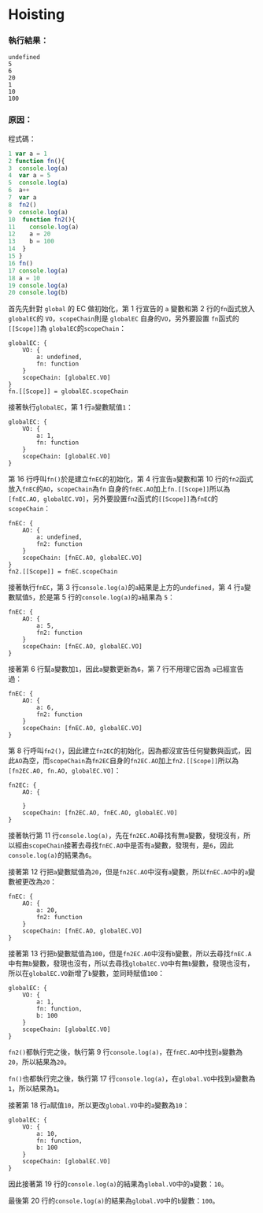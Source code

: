 # Hoisting
### 執行結果：
```
undefined
5
6
20
1
10
100
```

### 原因：

程式碼：

```javascript
1 var a = 1
2 function fn(){
3  console.log(a)
4  var a = 5
5  console.log(a)
6  a++
7  var a
8  fn2()
9  console.log(a)
10  function fn2(){
11    console.log(a) 
12    a = 20
13    b = 100
14  }
15 }
16 fn()
17 console.log(a)
18 a = 10
19 console.log(a)
20 console.log(b)
```

首先先針對 `global` 的 EC 做初始化，第 1 行宣告的 `a` 變數和第 2 行的`fn`函式放入 `globalEC`的 `VO`，`scopeChain`則是 `globalEC` 自身的`VO`，另外要設置 `fn`函式的`[[Scope]]`為 `globalEC`的`scopeChain`：
```
globalEC: {
	VO: {
		a: undefined,
		fn: function
	}
	scopeChain: [globalEC.VO]
}
fn.[[Scope]] = globalEC.scopeChain
```
接著執行`globalEC`，第 1 行`a`變數賦值`1`：
```
globalEC: {
	VO: {
		a: 1,
		fn: function
	}
	scopeChain: [globalEC.VO]
}
```
第 16 行呼叫`fn()`於是建立`fnEC`的初始化，第 4 行宣告`a`變數和第 10 行的`fn2`函式放入`fnEC`的`AO`，`scopeChain`為`fn` 自身的`fnEC.AO`加上`fn.[[Scope]]`所以為`[fnEC.AO, globalEC.VO]`，另外要設置`fn2`函式的`[[Scope]]`為`fnEC`的`scopeChain`：

```
fnEC: {
	AO: {
		a: undefined,
    	fn2: function
  	}
    scopeChain: [fnEC.AO, globalEC.VO]
}
fn2.[[Scope]] = fnEC.scopeChain
```
接著執行`fnEC`，第 3 行`console.log(a)`的`a`結果是上方的`undefined`，第 4 行`a`變數賦值`5`，於是第 5 行的`console.log(a)`的`a`結果為 `5`：
```
fnEC: {
	AO: {
		a: 5,
    	fn2: function
  	}
    scopeChain: [fnEC.AO, globalEC.VO]
}
```
接著第 6 行幫`a`變數加`1`，因此`a`變數更新為`6`，第 7 行不用理它因為 `a`已經宣告過：
```
fnEC: {
	AO: {
		a: 6,
    	fn2: function
  	}
    scopeChain: [fnEC.AO, globalEC.VO]
}
```
第 8 行呼叫`fn2()`，因此建立`fn2EC`的初始化，因為都沒宣告任何變數與函式，因此`AO`為空，而`scopeChain`為`fn2EC`自身的`fn2EC.AO`加上`fn2.[[Scope]]`所以為`[fn2EC.AO, fn.AO, globalEC.VO]`：
```
fn2EC: {
	AO: {

  	}
    scopeChain: [fn2EC.AO, fnEC.AO, globalEC.VO]
}
```
接著執行第 11 行`console.log(a)`，先在`fn2EC.AO`尋找有無`a`變數，發現沒有，所以經由`scopeChain`接著去尋找`fnEC.AO`中是否有`a`變數，發現有，是`6`，因此`console.log(a)`的結果為`6`。

接著第 12 行把`a`變數賦值為`20`，但是`fn2EC.AO`中沒有`a`變數，所以`fnEC.AO`中的`a`變數被更改為`20`：
```
fnEC: {
	AO: {
		a: 20,
    	fn2: function
  	}
    scopeChain: [fnEC.AO, globalEC.VO]
}
```
接著第 13 行把`b`變數賦值為`100`，但是`fn2EC.AO`中沒有`b`變數，所以去尋找`fnEC.A`中有無`b`變數，發現也沒有，所以去尋找`globalEC.VO`中有無`b`變數，發現也沒有，所以在`globalEC.VO`新增了`b`變數，並同時賦值`100`：
```
globalEC: {
	VO: {
		a: 1,
		fn: function,
		b: 100
	}
	scopeChain: [globalEC.VO]
}
```
`fn2()`都執行完之後，執行第 9 行`console.log(a)`，在`fnEC.AO`中找到`a`變數為`20`，所以結果為`20`。

`fn()`也都執行完之後，執行第 17 行`console.log(a)`，在`global.VO`中找到`a`變數為`1`，所以結果為`1`。

接著第 18 行`a`賦值`10`，所以更改`global.VO`中的`a`變數為`10`：
```
globalEC: {
	VO: {
		a: 10,
		fn: function,
		b: 100
	}
	scopeChain: [globalEC.VO]
}
```
因此接著第 19 行的`console.log(a)`的結果為`global.VO`中的`a`變數：`10`。

最後第 20 行的`console.log(a)`的結果為`global.VO`中的`b`變數：`100`。
